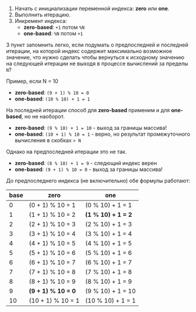 1. Начать с инициализации переменной индекса: **zero** или **one**.
2. Выполнить итерацию.
3. Инкремент индекса:
    - **zero-based**: ```+1``` потом ```%N```
    - **one-based**: ```%N``` потом ```+1```

3 пункт запомнить легко, если подумать о предпоследней и последней итерации,
на которой индекс содержит максимально возможное значение,
что нужно сделать чтобы вернуться к исходному значению на следующей итерации
не выходя в процессе вычислений за пределы ```N```?

Пример, если N = 10

- **zero-based**: ```(9 + 1) % 10 = 0```
- **one-based**: ```(10 % 10) + 1 = 1```

На последней итерации способ для **zero-based** применим и для **one-based**, но не наоборот.

- **zero-based**: ```(9 % 10) + 1 = 10``` - выход за границы массива!
- **one-based**: ```(10 + 1) % 10 = 1``` - верно, но результат промежуточного вычисления в скобках ```> N```

Однако на предпоследней итерации это не так.

- **zero-based**: ```(8 % 10) + 1 = 9``` - следющий индекс верен
- **one-based**: ```(9 + 1) % 10 = 0``` - выход за границы массива!

До предпоследнего индекса (не включительно) обе формулы работают:

| base | zero               | one                |
| ---- | ------------------ | ------------------ |
|  0   |  (0 + 1) % 10 = 1  |  (0 % 10) + 1 = 1  |
|  1   |  (1 + 1) % 10 = 2  |**(1 % 10) + 1 = 2**|
|  2   |  (2 + 1) % 10 = 3  |  (2 % 10) + 1 = 3  |
|  3   |  (3 + 1) % 10 = 4  |  (3 % 10) + 1 = 4  |
|  4   |  (4 + 1) % 10 = 5  |  (4 % 10) + 1 = 5  |
|  5   |  (5 + 1) % 10 = 6  |  (5 % 10) + 1 = 6  |
|  6   |  (6 + 1) % 10 = 7  |  (6 % 10) + 1 = 7  |
|  7   |  (7 + 1) % 10 = 8  |  (7 % 10) + 1 = 8  |
|  8   |  (8 + 1) % 10 = 9  |  (8 % 10) + 1 = 9  |
|  9   |**(9 + 1) % 10 = 0**|  (9 % 10) + 1 = 10 |
| 10   | (10 + 1) % 10 = 1  | (10 % 10) + 1 = 1  |

